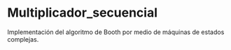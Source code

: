 # Multiplicador_secuencial
Implementación del algoritmo de Booth por medio de máquinas de estados complejas.
